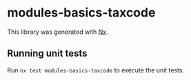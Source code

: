 # modules-basics-taxcode

This library was generated with [Nx](https://nx.dev).

## Running unit tests

Run `nx test modules-basics-taxcode` to execute the unit tests.
